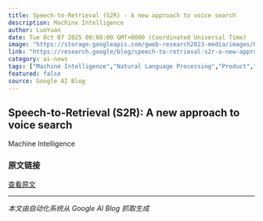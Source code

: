 ```yaml
---
title: Speech-to-Retrieval (S2R) - A new approach to voice search
description: Machine Intelligence
author: LuoYuan
date: Tue Oct 07 2025 00:00:00 GMT+0000 (Coordinated Universal Time)
image: "https://storage.googleapis.com/gweb-research2023-media/images/Open_Graph.width-800.format-jpeg.jpg"
link: "https://research.google/blog/speech-to-retrieval-s2r-a-new-approach-to-voice-search/"
category: ai-news
tags: ["Machine Intelligence","Natural Language Processing","Product","AI","人工智能","研究"]
featured: false
source: Google AI Blog
---
```



## Speech-to-Retrieval (S2R): A new approach to voice search

Machine Intelligence

### 原文链接
[查看原文](https://research.google/blog/speech-to-retrieval-s2r-a-new-approach-to-voice-search/)

---
*本文由自动化系统从 Google AI Blog 抓取生成*
